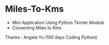# Miles-To-Kms
* Mini Application Using Python Tkinter Module 
* Converting Miles to Kms 

Thanks : Angela Yu (100 days Coding Python)
